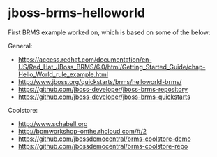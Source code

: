 jboss-brms-helloworld
===================
First BRMS example worked on, which is based on some of the below:

General:
- https://access.redhat.com/documentation/en-US/Red_Hat_JBoss_BRMS/6.0/html/Getting_Started_Guide/chap-Hello_World_rule_example.html
- http://www.jboss.org/quickstarts/brms/helloworld-brms/
- https://github.com/jboss-developer/jboss-brms-repository
- https://github.com/jboss-developer/jboss-brms-quickstarts

Coolstore:
- http://www.schabell.org
- http://bpmworkshop-onthe.rhcloud.com/#/2
- https://github.com/jbossdemocentral/brms-coolstore-demo
- https://github.com/jbossdemocentral/brms-coolstore-repo
